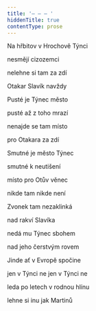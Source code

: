 ```yaml
---
title: '– – – '
hiddenTitle: true
contentType: prose
---
```


Na hřbitov v Hrochově Týnci

nesmějí cizozemci

nelehne si tam za zdí

Otakar Slavík navždy

Pusté je Týnec město

pusté až z toho mrazí

nenajde se tam místo

pro Otakara za zdí

Smutné je město Týnec

smutné k neutišení

místo pro Otův věnec

nikde tam nikde není

Zvonek tam nezaklinká

nad rakví Slavíka

nedá mu Týnec sbohem

nad jeho čerstvým rovem

Jinde ať v Evropě spočine

jen v Týnci ne jen v Týnci ne

leda po letech v rodnou hlínu

lehne si inu jak Martinů
